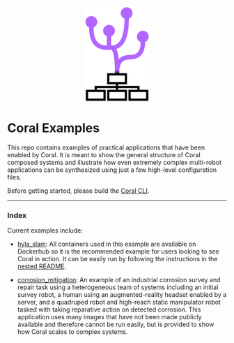 <div align="center">
  <img src="./.asset/coral.svg" width="30%">
</div>

# Coral Examples
This repo contains examples of practical applications that have been enabled by Coral. It is meant to show the general structure of Coral composed systems and illustrate how even extremely complex multi-robot applications can be synthesized using just a few high-level configuration files.

Before getting started, please build the [Coral CLI](https://github.com/swanbeck/coral_cli.git).

---
### Index
Current examples include:

* [hyla_slam](./hyla_slam/): All containers used in this example are available on Dockerhub so it is the recommended example for users looking to see Coral in action. It can be easily run by following the instructions in the [nested README](./hyla_slam/README.md).

* [corrosion_mitigation](./corrosion_mitigation/): An example of an industrial corrosion survey and repair task using a heterogeneous team of systems including an initial survey robot, a human using an augmented-reality headset enabled by a server, and a quadruped robot and high-reach static manipulator robot tasked with taking reparative action on detected corrosion. This application uses many images that have not been made publicly available and therefore cannot be run easily, but is provided to show how Coral scales to complex systems.
